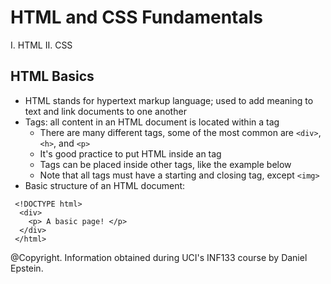 # HTML and CSS Fundamentals

I. HTML
II. CSS

## HTML Basics
- HTML stands for hypertext markup language; used to add meaning to text and link documents to one another
- Tags: all content in an HTML document is located within a tag
  - There are many different tags, some of the most common are `<div>`, `<h>`, and `<p>`
  - It's good practice to put HTML inside an <html> tag
  - Tags can be placed inside other tags, like the example below
  - Note that all tags must have a starting and closing tag, except `<img>` 
- Basic structure of an HTML document:
```
 <!DOCTYPE html>
  <div>
    <p> A basic page! </p> 
  </div>
 </html>
```
  



@Copyright. Information obtained during UCI's INF133 course by Daniel Epstein.
